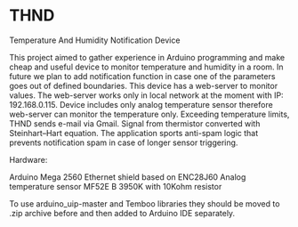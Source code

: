 # THND
Temperature And Humidity Notification Device

This project aimed to gather experience in Arduino programming and make cheap and useful device to monitor temperature and humidity in a room. In future we plan to add notification function in case one of the parameters goes out of defined boundaries.
This device has a web-server to monitor values.
The web-server works only in local network at the moment with IP: 192.168.0.115.
Device includes only analog temperature sensor therefore web-server can monitor the temperature only.
Exceeding temperature limits, THND sends e-mail via Gmail.
Signal from thermistor converted with Steinhart–Hart equation.
The application sports anti-spam logic that prevents notification spam in case of longer sensor triggering.

Hardware:

Arduino Mega 2560
Ethernet shield based on ENC28J60
Analog temperature sensor MF52E B 3950K with 10Kohm resistor

To use arduino_uip-master and Temboo libraries they should be moved to .zip archive before and then added to Arduino IDE separately.
